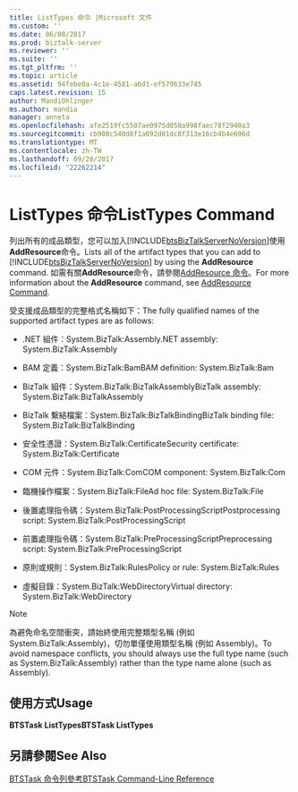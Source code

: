 ```yaml
---
title: ListTypes 命令 |Microsoft 文件
ms.custom: ''
ms.date: 06/08/2017
ms.prod: biztalk-server
ms.reviewer: ''
ms.suite: ''
ms.tgt_pltfrm: ''
ms.topic: article
ms.assetid: 94febe8a-4c1e-4581-a6d1-ef579633e745
caps.latest.revision: 15
author: MandiOhlinger
ms.author: mandia
manager: anneta
ms.openlocfilehash: afe2519fc5507ae0975d050a998faec78f2940a3
ms.sourcegitcommit: cb908c540d8f1a692d01dc8f313e16cb4b4e696d
ms.translationtype: MT
ms.contentlocale: zh-TW
ms.lasthandoff: 09/20/2017
ms.locfileid: "22262214"
---
```

# <a name="listtypes-command"></a><span data-ttu-id="c23e7-102">ListTypes 命令</span><span class="sxs-lookup"><span data-stu-id="c23e7-102">ListTypes Command</span></span>
<span data-ttu-id="c23e7-103">列出所有的成品類型，您可以加入[!INCLUDE[btsBizTalkServerNoVersion](../includes/btsbiztalkservernoversion-md.md)]使用**AddResource**命令。</span><span class="sxs-lookup"><span data-stu-id="c23e7-103">Lists all of the artifact types that you can add to [!INCLUDE[btsBizTalkServerNoVersion](../includes/btsbiztalkservernoversion-md.md)] by using the **AddResource** command.</span></span> <span data-ttu-id="c23e7-104">如需有關**AddResource**命令，請參閱[AddResource 命令](../core/addresource-command.md)。</span><span class="sxs-lookup"><span data-stu-id="c23e7-104">For more information about the **AddResource** command, see [AddResource Command](../core/addresource-command.md).</span></span>  
  
 <span data-ttu-id="c23e7-105">受支援成品類型的完整格式名稱如下：</span><span class="sxs-lookup"><span data-stu-id="c23e7-105">The fully qualified names of the supported artifact types are as follows:</span></span>  
  
-   <span data-ttu-id="c23e7-106">.NET 組件：System.BizTalk:Assembly</span><span class="sxs-lookup"><span data-stu-id="c23e7-106">.NET assembly: System.BizTalk:Assembly</span></span>  
  
-   <span data-ttu-id="c23e7-107">BAM 定義：System.BizTalk:Bam</span><span class="sxs-lookup"><span data-stu-id="c23e7-107">BAM definition: System.BizTalk:Bam</span></span>  
  
-   <span data-ttu-id="c23e7-108">BizTalk 組件：System.BizTalk:BizTalkAssembly</span><span class="sxs-lookup"><span data-stu-id="c23e7-108">BizTalk assembly: System.BizTalk:BizTalkAssembly</span></span>  
  
-   <span data-ttu-id="c23e7-109">BizTalk 繫結檔案：System.BizTalk:BizTalkBinding</span><span class="sxs-lookup"><span data-stu-id="c23e7-109">BizTalk binding file: System.BizTalk:BizTalkBinding</span></span>  
  
-   <span data-ttu-id="c23e7-110">安全性憑證：System.BizTalk:Certificate</span><span class="sxs-lookup"><span data-stu-id="c23e7-110">Security certificate: System.BizTalk:Certificate</span></span>  
  
-   <span data-ttu-id="c23e7-111">COM 元件：System.BizTalk:Com</span><span class="sxs-lookup"><span data-stu-id="c23e7-111">COM component: System.BizTalk:Com</span></span>  
  
-   <span data-ttu-id="c23e7-112">臨機操作檔案：System.BizTalk:File</span><span class="sxs-lookup"><span data-stu-id="c23e7-112">Ad hoc file: System.BizTalk:File</span></span>  
  
-   <span data-ttu-id="c23e7-113">後置處理指令碼：System.BizTalk:PostProcessingScript</span><span class="sxs-lookup"><span data-stu-id="c23e7-113">Postprocessing script: System.BizTalk:PostProcessingScript</span></span>  
  
-   <span data-ttu-id="c23e7-114">前置處理指令碼：System.BizTalk:PreProcessingScript</span><span class="sxs-lookup"><span data-stu-id="c23e7-114">Preprocessing script: System.BizTalk:PreProcessingScript</span></span>  
  
-   <span data-ttu-id="c23e7-115">原則或規則：System.BizTalk:Rules</span><span class="sxs-lookup"><span data-stu-id="c23e7-115">Policy or rule: System.BizTalk:Rules</span></span>  
  
-   <span data-ttu-id="c23e7-116">虛擬目錄：System.BizTalk:WebDirectory</span><span class="sxs-lookup"><span data-stu-id="c23e7-116">Virtual directory: System.BizTalk:WebDirectory</span></span>  
  
> [!NOTE]
>  <span data-ttu-id="c23e7-117">為避免命名空間衝突，請始終使用完整類型名稱 (例如 System.BizTalk:Assembly)，切勿單僅使用類型名稱 (例如 Assembly)。</span><span class="sxs-lookup"><span data-stu-id="c23e7-117">To avoid namespace conflicts, you should always use the full type name (such as System.BizTalk:Assembly) rather than the type name alone (such as Assembly).</span></span>  
  
## <a name="usage"></a><span data-ttu-id="c23e7-118">使用方式</span><span class="sxs-lookup"><span data-stu-id="c23e7-118">Usage</span></span>  
 <span data-ttu-id="c23e7-119">**BTSTask ListTypes**</span><span class="sxs-lookup"><span data-stu-id="c23e7-119">**BTSTask ListTypes**</span></span>  
  
## <a name="see-also"></a><span data-ttu-id="c23e7-120">另請參閱</span><span class="sxs-lookup"><span data-stu-id="c23e7-120">See Also</span></span>  
 [<span data-ttu-id="c23e7-121">BTSTask 命令列參考</span><span class="sxs-lookup"><span data-stu-id="c23e7-121">BTSTask Command-Line Reference</span></span>](../core/btstask-command-line-reference.md)